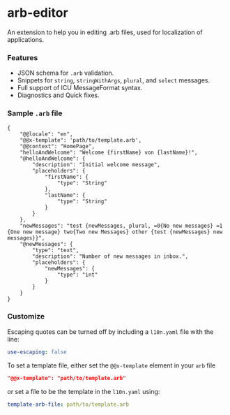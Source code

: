 # arb-editor

An extension to help you in editing .arb files, used for localization of applications.

### Features
 * JSON schema for `.arb` validation.
 * Snippets for `string`, `stringWithArgs`, `plural`, and `select` messages.
 * Full support of ICU MessageFormat syntax.
 * Diagnostics and Quick fixes.

### Sample `.arb` file
```
{
    "@@locale": "en",
    "@@x-template": 'path/to/template.arb',
    "@@context": "HomePage",
    "helloAndWelcome": "Welcome {firstName} von {lastName}!",
    "@helloAndWelcome": {
        "description": "Initial welcome message",
        "placeholders": {
            "firstName": {
                "type": "String"
            },
            "lastName": {
                "type": "String"
            }
        }
    },
    "newMessages": "test {newMessages, plural, =0{No new messages} =1 {One new message} two{Two new Messages} other {test {newMessages} new messages}}",
    "@newMessages": {
        "type": "text",
        "description": "Number of new messages in inbox.",
        "placeholders": {
            "newMessages": {
                "type": "int"
            }
        }
    }
}
```

### Customize

Escaping quotes can be turned off by including a `l10n.yaml` file with the line:
```yaml
use-escaping: false
```

To set a template file, either set the `@@x-template` element in your `arb` file
```json
"@@x-template": "path/to/template.arb"
```
or set a file to be the template in the `l10n.yaml` using:
```yaml
template-arb-file: path/to/template.arb
```